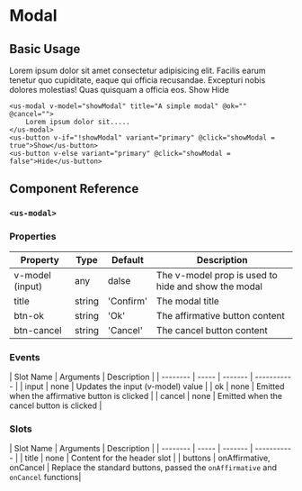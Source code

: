 # Modal <Badge type="green" text="extension"/>
 
 ## Basic Usage 

<div class="mt-3 mb-3">    
    <us-modal v-model="showModal" title="A simple modal" @ok="" @cancel="">
        Lorem ipsum dolor sit amet consectetur adipisicing elit. Facilis earum tenetur quo cupiditate, eaque qui officia recusandae. Excepturi nobis dolores molestias! Quas quisquam a officia eos.
    </us-modal>
    <us-button v-if="!showModal" variant="primary" @click="showModal = true">Show</us-button>
    <us-button v-else variant="primary" @click="showModal = false">Hide</us-button>
</div>

```vue
<us-modal v-model="showModal" title="A simple modal" @ok="" @cancel="">
    Lorem ipsum dolor sit.....
</us-modal>
<us-button v-if="!showModal" variant="primary" @click="showModal = true">Show</us-button>
<us-button v-else variant="primary" @click="showModal = false">Hide</us-button>
```

## Component Reference

### `<us-modal>`

### Properties 

| Property | Type  | Default | Description |
| -------- | ----- | ------- | ----------- | 
| v-model (input) | any | dalse | The v-model prop is used to hide and show the modal |
| title  | string | 'Confirm' | The modal title |
| btn-ok | string | 'Ok' | The affirmative button content |
| btn-cancel | string | 'Cancel' | The cancel button content |

### Events

| Slot Name | Arguments | Description |
| -------- | ----- | ------- | ----------- | 
| input  | none | Updates the input (v-model) value |
| ok  | none | Emitted when the affirmative button is clicked |
| cancel  | none | Emitted when the cancel button is clicked |


### Slots

| Slot Name | Arguments | Description |
| -------- | ----- | ------- | ----------- | 
| title  | none | Content for the header slot |
| buttons  | onAffirmative, onCancel | Replace the standard buttons, passed the `onAffirmative` and `onCancel` functions|

<script>
export default {
    data() {
        return {
            showModal: false
        };
    },
    methods: {
        onToggleModal(){
            this.showModal = !this.showModal;
            //this.$usxModal.show('#test-modal');
        }
    }
};
</script>
